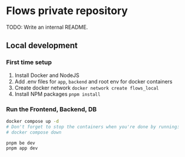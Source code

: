 # Flows private repository

TODO: Write an internal README.

## Local development

### First time setup

1. Install Docker and NodeJS
2. Add .env files for `app`, `backend` and root env for docker containers
3. Create docker network `docker network create flows_local`
4. Install NPM packages `pnpm install`

### Run the Frontend, Backend, DB

```sh
docker compose up -d
# Don't forget to stop the containers when you're done by running:
# docker compose down

pnpm be dev
pnpm app dev
```
